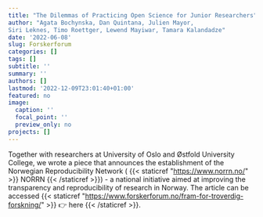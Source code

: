 ```yaml
---
title: "The Dilemmas of Practicing Open Science for Junior Researchers"
author: "Agata Bochynska, Dan Quintana, Julien Mayor,
Siri Leknes, Timo Roettger, Lewend Mayiwar, Tamara Kalandadze"
date: '2022-06-08'
slug: Forskerforum
categories: []
tags: []
subtitle: ''
summary: ''
authors: []
lastmod: '2022-12-09T23:01:40+01:00'
featured: no
image:
  caption: ''
  focal_point: ''
  preview_only: no
projects: []
---
```


Together with researchers at University of Oslo and Østfold University College, we wrote a piece that announces the establishment of the Norwegian Reproducibility Network ( {{< staticref "https://www.norrn.no/" >}} NORRN {{< /staticref >}}) - a national initiative aimed at improving the transparency and reproducibility of research in Norway. The article can be accessed {{< staticref "https://www.forskerforum.no/fram-for-troverdig-forskning/" >}} 👉 here {{< /staticref >}}.
